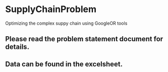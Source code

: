 # SupplyChainProblem
Optimizing the complex suppy chain using GoogleOR tools


## Please read the problem statement document for details.

## Data can be found in the excelsheet.
